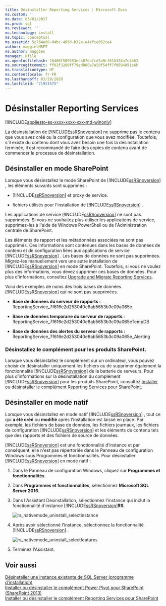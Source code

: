 ```yaml
---
title: Désinstaller Reporting Services | Microsoft Docs
ms.custom: ''
ms.date: 03/01/2017
ms.prod: sql
ms.reviewer: ''
ms.technology: install
ms.topic: conceptual
ms.assetid: 5c764a00-d4bc-465d-b32e-e4efce052ce4
author: maggiesMSFT
ms.author: maggies
manager: kfile
ms.openlocfilehash: 16466f509383ec407dafcd5a9cf61b324a7c4b52
ms.sourcegitcommit: ff82f3260ff79ed860a7a58f54ff7f0594851e6b
ms.translationtype: HT
ms.contentlocale: fr-FR
ms.lasthandoff: 03/29/2020
ms.locfileid: "71951575"
---
```

# <a name="uninstall-reporting-services"></a>Désinstaller Reporting Services
[!INCLUDE[appliesto-ss-xxxx-xxxx-xxx-md-winonly](../../includes/appliesto-ss-xxxx-xxxx-xxx-md-winonly.md)]

  La désinstallation de [!INCLUDE[ssRSnoversion](../../includes/ssrsnoversion-md.md)] ne supprime pas le contenu que vous avez créé ou la configuration que vous avez modifiée. Toutefois, s'il existe du contenu dont vous avez besoin une fois la désinstallation terminée, il est recommandé de faire des copies de contenu avant de commencer le processus de désinstallation.  
  
## <a name="uninstall-sharepoint-mode"></a>Désinstaller en mode SharePoint  
 Lorsque vous désinstallez le mode SharePoint de [!INCLUDE[ssRSnoversion](../../includes/ssrsnoversion-md.md)] , les éléments suivants sont supprimés :  
  
-   [!INCLUDE[ssRSnoversion](../../includes/ssrsnoversion-md.md)] et proxy de service.  
  
-   fichiers utilisés pour l'installation de [!INCLUDE[ssRSnoversion](../../includes/ssrsnoversion-md.md)] .  
  
 Les applications de service [!INCLUDE[ssRSnoversion](../../includes/ssrsnoversion-md.md)] ne sont pas supprimées. Si vous ne souhaitez plus utiliser les applications de service, supprimez-les à l'aide de Windows PowerShell ou de l'Administration centrale de SharePoint.  
  
 Les éléments de rapport et les métadonnées associées ne sont pas supprimés. Ces informations sont contenues dans les bases de données de contenu et de configuration liées aux applications de service [!INCLUDE[ssRSnoversion](../../includes/ssrsnoversion-md.md)] . Les bases de données ne sont pas supprimées. Migrez-les manuellement vers une autre installation de [!INCLUDE[ssRSnoversion](../../includes/ssrsnoversion-md.md)] en mode SharePoint. Toutefois, si vous ne voulez plus des informations, vous devez supprimer ces bases de données. Pour plus d'informations, consultez [Upgrade and Migrate Reporting Services](../../reporting-services/install-windows/upgrade-and-migrate-reporting-services.md).  
  
 Voici des exemples de noms des trois bases de données [!INCLUDE[ssRSnoversion](../../includes/ssrsnoversion-md.md)] qui ne sont pas supprimées.  
  
-   **Base de données du serveur de rapports :** ReportingService_7f616e2d253040e8ab5653b3c09a065e  
  
-   **Base de données temporaire du serveur de rapports :** ReportingService_7f616e2d253040e8ab5653b3c09a065eTempDB  
  
-   **Base de données des alertes du serveur de rapports :** ReportingService_7f616e2d253040e8ab5653b3c09a065e_Alerting  
  
### <a name="uninstall-the-add-in-for-sharepoint-products"></a>Désinstallez le complément pour les produits SharePoint.  
 Lorsque vous désinstallez le complément sur un ordinateur, vous pouvez choisir de désinstaller uniquement les fichiers ou de supprimer également la fonctionnalité [!INCLUDE[ssRSnoversion](../../includes/ssrsnoversion-md.md)] de la batterie de serveurs. Pour plus d’informations sur la désinstallation du complément [!INCLUDE[ssRSnoversion](../../includes/ssrsnoversion-md.md)] pour les produits SharePoint, consultez [Installer ou désinstaller le complément Reporting Services pour SharePoint](../../reporting-services/install-windows/install-or-uninstall-the-reporting-services-add-in-for-sharepoint.md).  
  
## <a name="uninstall-native-mode"></a>Désinstaller en mode natif  
 Lorsque vous désinstallez en mode natif [!INCLUDE[ssRSnoversion](../../includes/ssrsnoversion-md.md)] , tout ce qui **a été créé** ou **modifié** après l'installation est laissé en place. Par exemple, les fichiers de base de données, les fichiers journaux, les fichiers de configuration [!INCLUDE[ssRSnoversion](../../includes/ssrsnoversion-md.md)] et les éléments de contenu tels que des rapports et des fichiers de source de données.  
  
 [!INCLUDE[ssRSnoversion](../../includes/ssrsnoversion-md.md)] est une fonctionnalité d'instance et par conséquent, elle n'est pas répertoriée dans le Panneau de configuration Windows sous Programmes et fonctionnalités. Pour désinstaller [!INCLUDE[ssRSnoversion](../../includes/ssrsnoversion-md.md)] en mode natif :  
  
1.  Dans le Panneau de configuration Windows, cliquez sur **Programmes et fonctionnalités**.  
  
2.  Dans **Programmes et fonctionnalités**, sélectionnez **Microsoft SQL Server 2016**.  
  
3.  Dans l'Assistant Désinstallation, sélectionnez l'instance qui inclut la fonctionnalité d'instance [!INCLUDE[ssRSnoversion](../../includes/ssrsnoversion-md.md)]**RS**.  
  
     ![rs_nativemode_uninstall_selectinstance](../../sql-server/install/media/rs-nativemode-uninstall-selectinstance.gif "rs_nativemode_uninstall_selectinstance")  
  
4.  Après avoir sélectionné l'instance, sélectionnez la fonctionnalité [!INCLUDE[ssRSnoversion](../../includes/ssrsnoversion-md.md)] .  
  
     ![rs_nativemode_uninstall_selectfeatures](../../sql-server/install/media/rs-nativemode-uninstall-selectfeatures.gif "rs_nativemode_uninstall_selectfeatures")  
  
5.  Terminez l'Assistant.  
  
## <a name="see-also"></a>Voir aussi  
 [Désinstaller une instance existante de SQL Server &#40;programme d’installation&#41;](../../sql-server/install/uninstall-an-existing-instance-of-sql-server-setup.md)   
 [Installer ou désinstaller le complément Power Pivot pour SharePoint &#40;SharePoint 2013&#41;](https://docs.microsoft.com/analysis-services/instances/install-windows/install-or-uninstall-the-power-pivot-for-sharepoint-add-in-sharepoint-2013)   
 [Installer ou désinstaller le complément Reporting Services pour SharePoint](../../reporting-services/install-windows/install-or-uninstall-the-reporting-services-add-in-for-sharepoint.md)  
  
  
